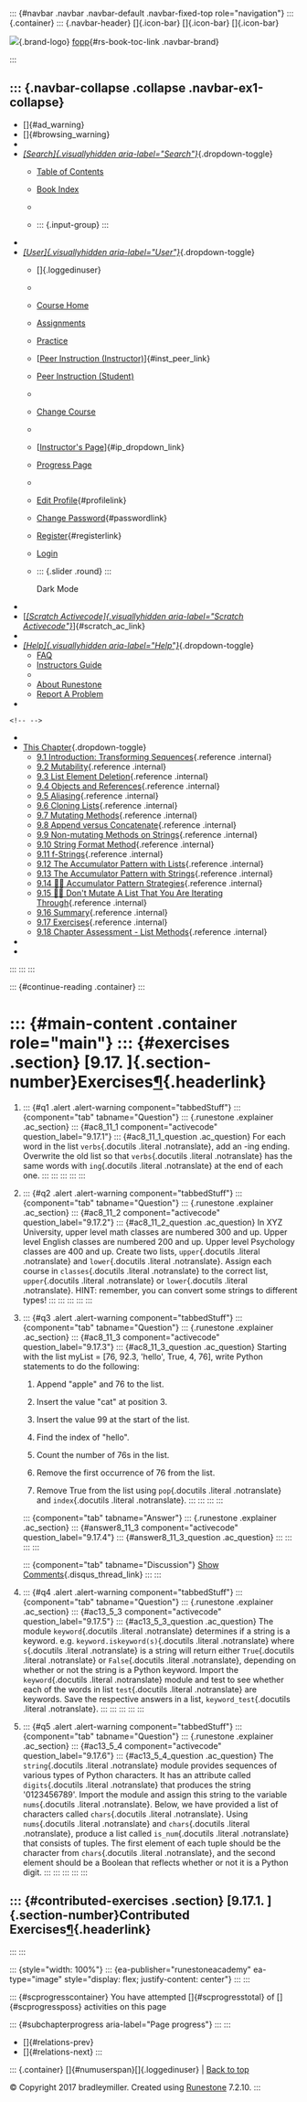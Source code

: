 ::: {#navbar .navbar .navbar-default .navbar-fixed-top role="navigation"}
::: {.container}
::: {.navbar-header}
[]{.icon-bar} []{.icon-bar} []{.icon-bar}

<div>

[![](../_static/img/RAIcon.png)](/runestone/default/user/login){.brand-logo}
[fopp](../index.html){#rs-book-toc-link .navbar-brand}

</div>
:::

::: {.navbar-collapse .collapse .navbar-ex1-collapse}
-   
-   []{#ad_warning}
-   []{#browsing_warning}
-   
-   [*[Search]{.visuallyhidden
    aria-label="Search"}*](#){.dropdown-toggle}
    -   [Table of Contents](../index.html)

    -   [Book Index](../genindex.html)

    -   

    -   ::: {.input-group}
        :::
-   
-   [*[User]{.visuallyhidden aria-label="User"}*](#){.dropdown-toggle}
    -   []{.loggedinuser}

    -   

    -   [Course Home](/ns/course/index)

    -   [Assignments](/assignment/student/chooseAssignment)

    -   [Practice](/runestone/assignments/practice)

    -   [[Peer Instruction
        (Instructor)](/runestone/peer/instructor.html)]{#inst_peer_link}

    -   [Peer Instruction (Student)](/runestone/peer/student.html)

    -   

    -   [Change Course](/runestone/default/courses)

    -   

    -   [[Instructor\'s
        Page](/runestone/admin/index)]{#ip_dropdown_link}

    -   [Progress Page](/runestone/dashboard/studentreport)

    -   

    -   [Edit Profile](/runestone/default/user/profile){#profilelink}

    -   [Change
        Password](/runestone/default/user/change_password){#passwordlink}

    -   [Register](/runestone/default/user/register){#registerlink}

    -   [Login](#)

    -   ::: {.slider .round}
        :::

        Dark Mode
-   
-   [[*[Scratch Activecode]{.visuallyhidden
    aria-label="Scratch Activecode"}*](javascript:runestoneComponents.popupScratchAC())]{#scratch_ac_link}
-   
-   [*[Help]{.visuallyhidden aria-label="Help"}*](#){.dropdown-toggle}
    -   [FAQ](http://runestoneinteractive.org/pages/faq.html)
    -   [Instructors Guide](https://guide.runestone.academy)
    -   
    -   [About Runestone](http://runestoneinteractive.org)
    -   [Report A
        Problem](/runestone/default/reportabug?course=fopp&page=Exercises)
-   

```{=html}
<!-- -->
```
-   
-   [This Chapter](../index.html){.dropdown-toggle}
    -   [9.1 Introduction: Transforming
        Sequences](intro-SequenceMutation.html){.reference .internal}
    -   [9.2 Mutability](Mutability.html){.reference .internal}
    -   [9.3 List Element Deletion](ListDeletion.html){.reference
        .internal}
    -   [9.4 Objects and
        References](ObjectsandReferences.html){.reference .internal}
    -   [9.5 Aliasing](Aliasing.html){.reference .internal}
    -   [9.6 Cloning Lists](CloningLists.html){.reference .internal}
    -   [9.7 Mutating Methods](MutatingMethods.html){.reference
        .internal}
    -   [9.8 Append versus
        Concatenate](AppendversusConcatenate.html){.reference .internal}
    -   [9.9 Non-mutating Methods on
        Strings](NonmutatingMethodsonStrings.html){.reference .internal}
    -   [9.10 String Format Method](StringFormatting.html){.reference
        .internal}
    -   [9.11 f-Strings](FStrings.html){.reference .internal}
    -   [9.12 The Accumulator Pattern with
        Lists](TheAccumulatorPatternwithLists.html){.reference
        .internal}
    -   [9.13 The Accumulator Pattern with
        Strings](TheAccumulatorPatternwithStrings.html){.reference
        .internal}
    -   [9.14 👩‍💻 Accumulator Pattern
        Strategies](WPAccumulatorPatternStrategies.html){.reference
        .internal}
    -   [9.15 👩‍💻 Don't Mutate A List That You Are Iterating
        Through](WPDontMutateAListYouIterateThrough.html){.reference
        .internal}
    -   [9.16 Summary](Glossary.html){.reference .internal}
    -   [9.17 Exercises](Exercises.html){.reference .internal}
    -   [9.18 Chapter Assessment - List
        Methods](week4a1.html){.reference .internal}
-   
-   
:::
:::
:::

::: {#continue-reading .container}
:::

::: {#main-content .container role="main"}
::: {#exercises .section}
[9.17. ]{.section-number}Exercises[¶](#exercises "Permalink to this heading"){.headerlink}
==========================================================================================

1.  ::: {#q1 .alert .alert-warning component="tabbedStuff"}
    ::: {component="tab" tabname="Question"}
    ::: {.runestone .explainer .ac_section}
    ::: {#ac8_11_1 component="activecode" question_label="9.17.1"}
    ::: {#ac8_11_1_question .ac_question}
    For each word in the list `verbs`{.docutils .literal .notranslate},
    add an -ing ending. Overwrite the old list so that `verbs`{.docutils
    .literal .notranslate} has the same words with `ing`{.docutils
    .literal .notranslate} at the end of each one.
    :::
    :::
    :::
    :::
    :::

2.  ::: {#q2 .alert .alert-warning component="tabbedStuff"}
    ::: {component="tab" tabname="Question"}
    ::: {.runestone .explainer .ac_section}
    ::: {#ac8_11_2 component="activecode" question_label="9.17.2"}
    ::: {#ac8_11_2_question .ac_question}
    In XYZ University, upper level math classes are numbered 300 and up.
    Upper level English classes are numbered 200 and up. Upper level
    Psychology classes are 400 and up. Create two lists,
    `upper`{.docutils .literal .notranslate} and `lower`{.docutils
    .literal .notranslate}. Assign each course in `classes`{.docutils
    .literal .notranslate} to the correct list, `upper`{.docutils
    .literal .notranslate} or `lower`{.docutils .literal .notranslate}.
    HINT: remember, you can convert some strings to different types!
    :::
    :::
    :::
    :::
    :::

3.  ::: {#q3 .alert .alert-warning component="tabbedStuff"}
    ::: {component="tab" tabname="Question"}
    ::: {.runestone .explainer .ac_section}
    ::: {#ac8_11_3 component="activecode" question_label="9.17.3"}
    ::: {#ac8_11_3_question .ac_question}
    Starting with the list myList = \[76, 92.3, 'hello', True, 4, 76\],
    write Python statements to do the following:

    1.  Append "apple" and 76 to the list.

    2.  Insert the value "cat" at position 3.

    3.  Insert the value 99 at the start of the list.

    4.  Find the index of "hello".

    5.  Count the number of 76s in the list.

    6.  Remove the first occurrence of 76 from the list.

    7.  Remove True from the list using `pop`{.docutils .literal
        .notranslate} and `index`{.docutils .literal .notranslate}.
    :::
    :::
    :::
    :::

    ::: {component="tab" tabname="Answer"}
    ::: {.runestone .explainer .ac_section}
    ::: {#answer8_11_3 component="activecode" question_label="9.17.4"}
    ::: {#answer8_11_3_question .ac_question}
    :::
    :::
    :::
    :::

    ::: {component="tab" tabname="Discussion"}
    [Show Comments](#disqus_thread){.disqus_thread_link}
    :::
    :::

4.  ::: {#q4 .alert .alert-warning component="tabbedStuff"}
    ::: {component="tab" tabname="Question"}
    ::: {.runestone .explainer .ac_section}
    ::: {#ac13_5_3 component="activecode" question_label="9.17.5"}
    ::: {#ac13_5_3_question .ac_question}
    The module `keyword`{.docutils .literal .notranslate} determines if
    a string is a keyword. e.g. `keyword.iskeyword(s)`{.docutils
    .literal .notranslate} where `s`{.docutils .literal .notranslate} is
    a string will return either `True`{.docutils .literal .notranslate}
    or `False`{.docutils .literal .notranslate}, depending on whether or
    not the string is a Python keyword. Import the `keyword`{.docutils
    .literal .notranslate} module and test to see whether each of the
    words in list `test`{.docutils .literal .notranslate} are keywords.
    Save the respective answers in a list, `keyword_test`{.docutils
    .literal .notranslate}.
    :::
    :::
    :::
    :::
    :::

5.  ::: {#q5 .alert .alert-warning component="tabbedStuff"}
    ::: {component="tab" tabname="Question"}
    ::: {.runestone .explainer .ac_section}
    ::: {#ac13_5_4 component="activecode" question_label="9.17.6"}
    ::: {#ac13_5_4_question .ac_question}
    The `string`{.docutils .literal .notranslate} module provides
    sequences of various types of Python characters. It has an attribute
    called `digits`{.docutils .literal .notranslate} that produces the
    string '0123456789'. Import the module and assign this string to the
    variable `nums`{.docutils .literal .notranslate}. Below, we have
    provided a list of characters called `chars`{.docutils .literal
    .notranslate}. Using `nums`{.docutils .literal .notranslate} and
    `chars`{.docutils .literal .notranslate}, produce a list called
    `is_num`{.docutils .literal .notranslate} that consists of tuples.
    The first element of each tuple should be the character from
    `chars`{.docutils .literal .notranslate}, and the second element
    should be a Boolean that reflects whether or not it is a Python
    digit.
    :::
    :::
    :::
    :::
    :::

::: {#contributed-exercises .section}
[9.17.1. ]{.section-number}Contributed Exercises[¶](#contributed-exercises "Permalink to this heading"){.headerlink}
--------------------------------------------------------------------------------------------------------------------
:::
:::

::: {style="width: 100%"}
::: {ea-publisher="runestoneacademy" ea-type="image" style="display: flex; justify-content: center"}
:::
:::

::: {#scprogresscontainer}
You have attempted []{#scprogresstotal} of []{#scprogressposs}
activities on this page

::: {#subchapterprogress aria-label="Page progress"}
:::
:::

-   [[](Glossary.html)]{#relations-prev}
-   [[](week4a1.html)]{#relations-next}
:::

::: {.container}
[]{#numuserspan}[]{.loggedinuser} \| [Back to top](#)

© Copyright 2017 bradleymiller. Created using
[Runestone](http://runestoneinteractive.org/) 7.2.10.
:::
